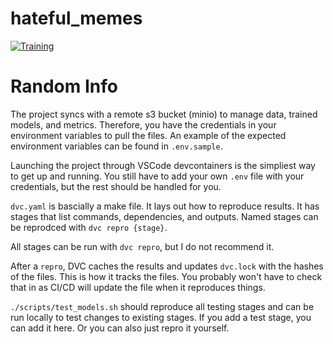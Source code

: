 # hateful_memes
[![Training](https://github.com/Benjamin-Etheredge/hateful_memes/actions/workflows/train.yml/badge.svg?branch=master)](https://github.com/Benjamin-Etheredge/hateful_memes/actions/workflows/train.yml)

# Random Info



The project syncs with a remote s3 bucket (minio) to manage data, trained models, and metrics. Therefore, you have the credentials in your environment variables to pull the files. An example of the expected environment variables can be found in `.env.sample`. 

Launching the project through VSCode devcontainers is the simpliest way to get up and running. You still have to add your own `.env` file with your credentials, but the rest should be handled for you.


`dvc.yaml` is bascially a make file. It lays out how to reproduce results. It has stages that list commands, dependencies, and outputs. 
Named stages can be reprodced with `dvc repro {stage}`.

All stages can be run with `dvc repro`, but I do not recommend it. 

After a `repro`, DVC caches the results and updates `dvc.lock` with the hashes of the files. This is how it tracks the files. You probably won't have to check that in as CI/CD will update the file when it reproduces things. 

`./scripts/test_models.sh` should reproduce all testing stages and can be run locally to test changes to existing stages. If you add a test stage, you can add it here. Or you can also just repro it yourself. 
